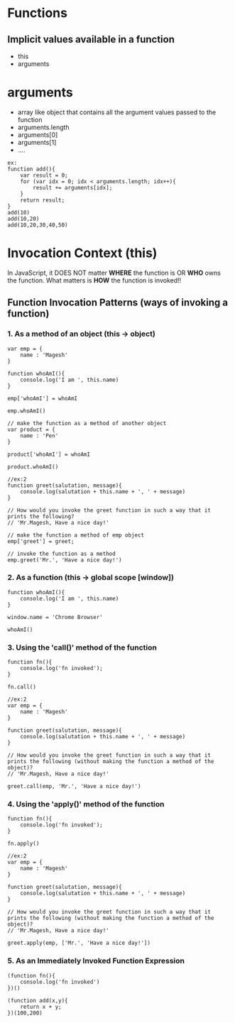 # Functions

## Implicit values available in a function
- this
- arguments

# arguments
- array like object that contains all the argument values passed to the function
- arguments.length
- arguments[0]
- arguments[1]
- ....
```
ex:
function add(){
    var result = 0;
    for (var idx = 0; idx < arguments.length; idx++){
        result += arguments[idx];
    }
    return result;
}
add(10)
add(10,20)
add(10,20,30,40,50)
```

# Invocation Context (this)

In JavaScript, it DOES NOT matter **WHERE** the function is OR **WHO** owns the function. What matters is **HOW** the function is invoked!!

## Function Invocation Patterns (ways of invoking a function)
### 1. As a method of an object (this -> object)
    
    
    var emp = {
        name : 'Magesh'
    }

    function whoAmI(){
        console.log('I am ', this.name)
    }
    
    emp['whoAmI'] = whoAmI

    emp.whoAmI()

    // make the function as a method of another object
    var product = {
        name : 'Pen'
    }
    
    product['whoAmI'] = whoAmI

    product.whoAmI()

    //ex:2
    function greet(salutation, message){
        console.log(salutation + this.name + ', ' + message)
    }
    
    // How would you invoke the greet function in such a way that it prints the following?
    // 'Mr.Magesh, Have a nice day!'
    
    // make the function a method of emp object
    emp['greet'] = greet;
    
    // invoke the function as a method
    emp.greet('Mr.', 'Have a nice day!')
    
### 2. As a function (this -> global scope [window])
    
    function whoAmI(){
        console.log('I am ', this.name)
    }

    window.name = 'Chrome Browser'

    whoAmI()
    

### 3. Using the 'call()' method of the function
    
    function fn(){
        console.log('fn invoked');
    }

    fn.call()

    //ex:2
    var emp = {
        name : 'Magesh'
    }
    
    function greet(salutation, message){
        console.log(salutation + this.name + ', ' + message)
    }
    
    // How would you invoke the greet function in such a way that it prints the following (without making the function a method of the object)?
    // 'Mr.Magesh, Have a nice day!'
    
    greet.call(emp, 'Mr.', 'Have a nice day!')
    

### 4. Using the 'apply()' method of the function
    
    function fn(){
        console.log('fn invoked');
    }

    fn.apply()

    //ex:2
    var emp = {
        name : 'Magesh'
    }

    function greet(salutation, message){
        console.log(salutation + this.name + ', ' + message)
    }

    // How would you invoke the greet function in such a way that it prints the following (without making the function a method of the object)?
    // 'Mr.Magesh, Have a nice day!'

    greet.apply(emp, ['Mr.', 'Have a nice day!'])

### 5. As an Immediately Invoked Function Expression
    (function fn(){
        console.log('fn invoked')
    })()

    (function add(x,y){
        return x + y;
    })(100,200)
    
